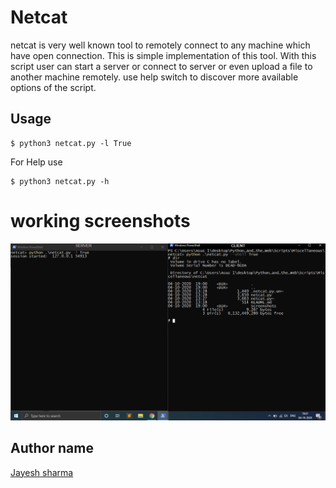 # Netcat #
netcat is very well known tool to remotely connect to any machine which have open connection. This is simple implementation of this tool. With this script user can start a server or connect to server or even upload a file to another machine remotely. use help switch to discover more available options of the script.


## Usage ##
```
$ python3 netcat.py -l True
```

For Help use
```
$ python3 netcat.py -h
```

# working screenshots #
![Screenshot1](Screenshots/screenshot01.jpg)

## Author name
<a href="https://github.com/jaesharma">Jayesh sharma</a>

